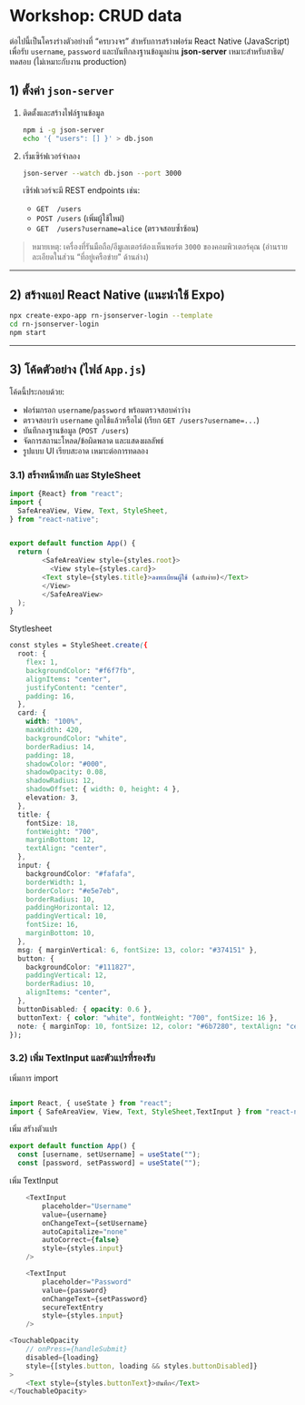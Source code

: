 # Workshop: CRUD data

ต่อไปนี้เป็นโครงร่างตัวอย่างที่ “ครบวงจร” สำหรับการสร้างฟอร์ม React Native (JavaScript) เพื่อรับ `username`, `password` และบันทึกลงฐานข้อมูลผ่าน **json-server** เหมาะสำหรับสาธิต/ทดสอบ (ไม่เหมาะกับงาน production)

## 1) ตั้งค่า `json-server`

1. ติดตั้งและสร้างไฟล์ฐานข้อมูล

   ```bash
   npm i -g json-server
   echo '{ "users": [] }' > db.json
   ```

2. เริ่มเซิร์ฟเวอร์จำลอง

   ```bash
   json-server --watch db.json --port 3000
   ```

   เซิร์ฟเวอร์จะมี REST endpoints เช่น:

   - `GET  /users`
   - `POST /users` (เพิ่มผู้ใช้ใหม่)
   - `GET  /users?username=alice` (ตรวจสอบซ้ำซ้อน)

> หมายเหตุ: เครื่องที่รันมือถือ/อีมูเลเตอร์ต้องเห็นพอร์ต `3000` ของคอมพิวเตอร์คุณ (อ่านรายละเอียดในส่วน “ที่อยู่เครือข่าย” ด้านล่าง)

---

## 2) สร้างแอป React Native (แนะนำใช้ Expo)

```bash
npx create-expo-app rn-jsonserver-login --template
cd rn-jsonserver-login
npm start
```

---

## 3) โค้ดตัวอย่าง (ไฟล์ `App.js`)

โค้ดนี้ประกอบด้วย:

- ฟอร์มกรอก `username`/`password` พร้อมตรวจสอบค่าว่าง
- ตรวจสอบว่า `username` ถูกใช้แล้วหรือไม่ (เรียก `GET /users?username=...`)
- บันทึกลงฐานข้อมูล (`POST /users`)
- จัดการสถานะโหลด/ข้อผิดพลาด และแสดงผลลัพธ์
- รูปแบบ UI เรียบสะอาด เหมาะต่อการทดลอง

### 3.1) สร้างหน้าหลัก และ StyleSheet

```JavaScript
import {React} from "react";
import {
  SafeAreaView, View, Text, StyleSheet,
} from "react-native";


export default function App() {
  return (
        <SafeAreaView style={styles.root}>
          <View style={styles.card}>
        <Text style={styles.title}>ลงทะเบียนผู้ใช้ (ฉบับง่าย)</Text>
        </View>
        </SafeAreaView>
  );
}

```

Stytlesheet

```CSS
const styles = StyleSheet.create({
  root: {
    flex: 1,
    backgroundColor: "#f6f7fb",
    alignItems: "center",
    justifyContent: "center",
    padding: 16,
  },
  card: {
    width: "100%",
    maxWidth: 420,
    backgroundColor: "white",
    borderRadius: 14,
    padding: 18,
    shadowColor: "#000",
    shadowOpacity: 0.08,
    shadowRadius: 12,
    shadowOffset: { width: 0, height: 4 },
    elevation: 3,
  },
  title: {
    fontSize: 18,
    fontWeight: "700",
    marginBottom: 12,
    textAlign: "center",
  },
  input: {
    backgroundColor: "#fafafa",
    borderWidth: 1,
    borderColor: "#e5e7eb",
    borderRadius: 10,
    paddingHorizontal: 12,
    paddingVertical: 10,
    fontSize: 16,
    marginBottom: 10,
  },
  msg: { marginVertical: 6, fontSize: 13, color: "#374151" },
  button: {
    backgroundColor: "#111827",
    paddingVertical: 12,
    borderRadius: 10,
    alignItems: "center",
  },
  buttonDisabled: { opacity: 0.6 },
  buttonText: { color: "white", fontWeight: "700", fontSize: 16 },
  note: { marginTop: 10, fontSize: 12, color: "#6b7280", textAlign: "center" },
});

```

### 3.2) เพิ่ม TextInput และตัวแปรที่รองรับ

เพิ่มการ import

```JavaScript

import React, { useState } from "react";
import { SafeAreaView, View, Text, StyleSheet,TextInput } from "react-native";

```

เพิ่ม สรัางตัวแปร

```JavaScript
export default function App() {
  const [username, setUsername] = useState("");
  const [password, setPassword] = useState("");

```

เพิ่ม TextInput

```JavaScript
    <TextInput
        placeholder="Username"
        value={username}
        onChangeText={setUsername}
        autoCapitalize="none"
        autoCorrect={false}
        style={styles.input}
    />

    <TextInput
        placeholder="Password"
        value={password}
        onChangeText={setPassword}
        secureTextEntry
        style={styles.input}
    />
```



```JavaScript
<TouchableOpacity
    // onPress={handleSubmit}
    disabled={loading}
    style={[styles.button, loading && styles.buttonDisabled]}
>
    <Text style={styles.buttonText}>บันทึก</Text>
</TouchableOpacity>
```